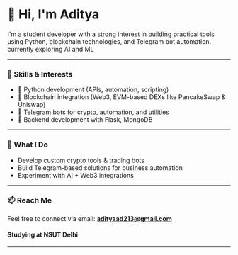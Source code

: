 # 👋 Hi, I'm Aditya

I'm a student developer with a strong interest in building practical tools using Python, blockchain technologies, and Telegram bot automation.
currently exploring AI and ML

---

### 🧠 Skills & Interests
- 🔹 Python development (APIs, automation, scripting)
- 🔹 Blockchain integration (Web3, EVM-based DEXs like PancakeSwap & Uniswap)
- 🔹 Telegram bots for crypto, automation, and utilities
- 🔹 Backend development with Flask, MongoDB

---

### 💼 What I Do
- Develop custom crypto tools & trading bots
- Build Telegram-based solutions for business automation
- Experiment with AI + Web3 integrations

---

### 📫 Reach Me
Feel free to connect via email: **adityaad213@gmail.com**

#### Studying at NSUT Delhi

---

